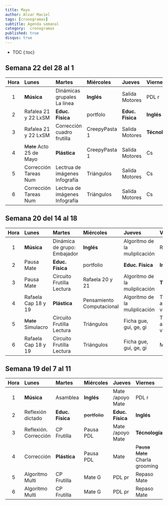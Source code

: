 ```yaml
---
title: Mayo
author: Alvar Maciel
tags: [cronogramas]
subtitle: Agenda semanal
category:  cronogramas
published: true
disqus: true
---
```

<!--
|Hora|Lunes                    |Martes                     |Miércoles                  |Jueves                  |Viernes                  |
|:--:|:------------------------|:--------------------------|:--------------------------|:---------------------  |:------------------------|
|1   |**Música**               |Cs /apoyo Mate             |**Inglés**                 |Mate /apoyo Mate        |PDL r                    |
|2   |PDL                      |**Educ. Física**           |portfolo                   |**Educ. Física**        |**Inglés**               |
|3   |PDL                      |Cs /apoyo Mate             |PDL pr                     |Mate /apoyo Mate        |**Técnología**           |
|4   |Mate                     |**Plástica**               |PDL pr                     |Mate                    |Cs                       |
|5   |Mate                     |Cs                         |Mate G                     |PDL pr                  |Cs                       |
|6   |Mate                     |PDL r                      |Mate G                     |PDL pr                  |Cs                       |
-->

* TOC
{:toc}

## Semana 22 del 28 al 1

|Hora|Lunes                    |Martes                     |Miércoles                  |Jueves                  |Viernes                  |
|:--:|:------------------------|:--------------------------|:--------------------------|:---------------------  |:------------------------|
|1   |**Música**               |Dinámicas grupales La linea|**Inglés**                 |Salida Motores          |PDL r                    |
|2   |Rafalea 21 y 22 LxSM     |**Educ. Física**           |portfolo                   |**Educ. Física**        |**Inglés**               |
|3   |Rafalea 21 y 22 LxSM     |Corrección cuadro frutilla |CreepyPasta 1              |Salida Motores          |**Técnología**           |
|4   |~~Mate~~ Acto 25 de Mayo |**Plástica**               |CreepyPasta 1              |Salida Motores          |Cs                       |
|5   |Corrección Tareas Num    |Lectrua de imágenes Infografía|Triángulos              |Salida Motores          |Cs                       |
|6   |Corrección Tareas Num    |Lectrua de imágenes Infografía|Triángulos              |Salida Motores          |Cs                       |

## Semana 20 del 14 al 18

|Hora|Lunes                    |Martes                     |Miércoles                  |Jueves                  |Viernes                  |
|:--:|:------------------------|:--------------------------|:--------------------------|:---------------------  |:------------------------|
|1   |**Música**               |Dinámica de grupo: Embajador|**Inglés**                |Algoritmo de la muliplicación|Rafaela 21 |
|2   |Pausa Mate               |**Educ. Física**           |portfolio                  |**Educ. Física**        |**Inglés**               |
|3   |Pausa Mate               |Circuito Frutilla Lectura  |Rafaela 20 y 21            |Algoritmo de la muliplicación|**Técnología**           |
|4   |Rafaela Cap 18  y 19     |**Plástica**               |Pensamiento Computacional  |Algoritmo de la muliplicación|Toma de apuntes video|
|5   |~~Mate~~ Simulacro       |Circuito Frutilla Lectura  |Triángulos                 |Ficha gue, gui, ge, gi |Toma de apuntes video|
|6   |Rafaela Cap 18  y 19     |Circuito Frutilla Lectura  |Triángulos                 |Ficha gue, gui, ge, gi |Mapa|


## Semana 19 del 7 al 11


|Hora|Lunes                    |Martes                     |Miércoles                  |Jueves                  |Viernes                  |
|:--:|:------------------------|:--------------------------|:--------------------------|:---------------------  |:------------------------|
|1   |**Música**               |Asamblea                   |**Inglés**                 |Mate /apoyo Mate        |PDL r                    |
|2   |Reflexión dictado        |**Educ. Física**           |~~portfolio~~                   |**Educ. Física**        |**Inglés**               |
|3   |Reflexión. Corrección    |CP Frutilla                |Pausa PDL                  |Mate /apoyo Mate        |**Técnología**           |
|4   |Corrección               |**Plástica**               |Pausa PDL                  |Mate                    |~~Pausa Mate~~ Charla grooming |
|5   |Algoritmo Multi          |CP Frutilla                |Mate G                     |PDL pr                  |Repaso Mate               |
|6   |Algoritmo Multi          |CP Frutilla                |Mate G                     |PDL pr                  |Repaso Mate                       |
